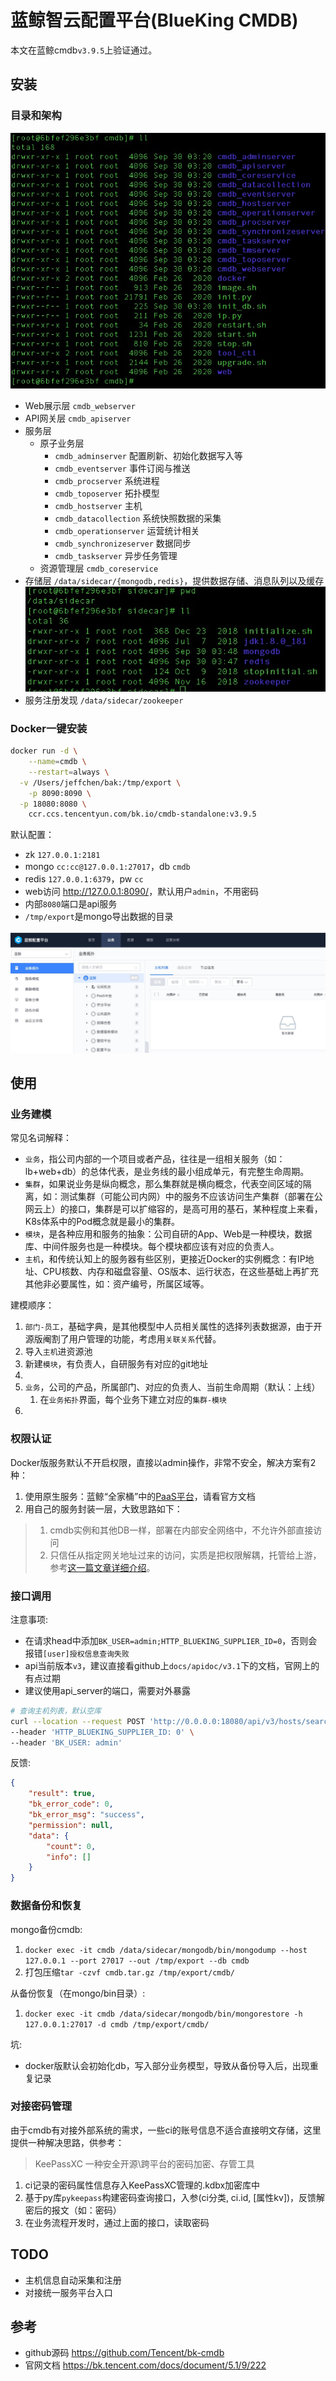 # 蓝鲸智云配置平台(BlueKing CMDB)

本文在蓝鲸cmdb`v3.9.5`上验证通过。

## 安装

### 目录和架构

![bkcmdb_dir](bkcmdb_dir.jpg)

* Web展示层 `cmdb_webserver`
* API网关层 `cmdb_apiserver`
* 服务层
  * 原子业务层
    * `cmdb_adminserver` 配置刷新、初始化数据写入等
    * `cmdb_eventserver` 事件订阅与推送
    * `cmdb_procserver` 系统进程
    * `cmdb_toposerver` 拓扑模型
    * `cmdb_hostserver` 主机
    * `cmdb_datacollection` 系统快照数据的采集
    * `cmdb_operationserver` 运营统计相关
    * `cmdb_synchronizeserver` 数据同步
    * `cmdb_taskserver` 异步任务管理
  * 资源管理层 `cmdb_coreservice`
* 存储层 `/data/sidecar/{mongodb,redis}`，提供数据存储、消息队列以及缓存 ![bkcmdb_sidecar](bkcmdb_sidecar.jpg)
* 服务注册发现 `/data/sidecar/zookeeper`

### Docker一键安装

```bash
docker run -d \
	--name=cmdb \
	--restart=always \
  -v /Users/jeffchen/bak:/tmp/export \
	-p 8090:8090 \
  -p 18080:8080 \
	ccr.ccs.tencentyun.com/bk.io/cmdb-standalone:v3.9.5
```

默认配置：

* zk `127.0.0.1:2181`
* mongo `cc:cc@127.0.0.1:27017`，db `cmdb`
* redis `127.0.0.1:6379`，pw `cc`
* web访问 <http://127.0.0.1:8090/>，默认用户`admin`，不用密码
* 内部`8080`端口是api服务
* `/tmp/export`是mongo导出数据的目录

![webui](bkcmdb_webui.jpg)

## 使用

### 业务建模

常见名词解释：

* `业务`，指公司内部的一个项目或者产品，往往是一组相关服务（如：lb+web+db）的总体代表，是业务线的最小组成单元，有完整生命周期。
* `集群`，如果说业务是纵向概念，那么集群就是横向概念，代表空间区域的隔离，如：测试集群（可能公司内网）中的服务不应该访问生产集群（部署在公网云上）的接口，集群是可以扩缩容的，是高可用的基石，某种程度上来看，K8s体系中的Pod概念就是最小的集群。
* `模块`，是各种应用和服务的抽象：公司自研的App、Web是一种模块，数据库、中间件服务也是一种模块。每个模块都应该有对应的负责人。
* `主机`，和传统认知上的服务器有些区别，更接近Docker的实例概念：有IP地址、CPU核数、内存和磁盘容量、OS版本、运行状态，在这些基础上再扩充其他非必要属性，如：资产编号，所属区域等。

建模顺序：

1. `部门-员工`，基础字典，是其他模型中人员相关属性的选择列表数据源，由于开源版阉割了用户管理的功能，考虑用`关联关系`代替。
2. 导入`主机`进资源池
3. 新建`模块`，有负责人，自研服务有对应的git地址
4. 
5. `业务`，公司的产品，所属部门、对应的负责人、当前生命周期（默认：上线）
   1. 在`业务拓扑`界面，每个业务下建立对应的`集群-模块`
6. 

### 权限认证

Docker版服务默认不开启权限，直接以admin操作，非常不安全，解决方案有2种：

1. 使用原生服务：蓝鲸“全家桶”中的[PaaS平台](https://github.com/Tencent/bk-PaaS)，请看官方文档
2. 用自己的服务封装一层，大致思路如下：
> 1. cmdb实例和其他DB一样，部署在内部安全网络中，不允许外部直接访问
> 2. 只信任从指定网关地址过来的访问，实质是把权限解耦，托管给上游，参考[这一篇文章详细介绍](../权限管控/api_gateway_auth.md)。

### 接口调用

注意事项:

* 在请求head中添加`BK_USER=admin;HTTP_BLUEKING_SUPPLIER_ID=0`，否则会报错`[user]授权信息查询失败`
* api当前版本`v3`，建议直接看github上`docs/apidoc/v3.1`下的文档，官网上的有点过期
* 建议使用api_server的端口，需要对外暴露

```bash
# 查询主机列表，默认空库
curl --location --request POST 'http://0.0.0.0:18080/api/v3/hosts/search' \
--header 'HTTP_BLUEKING_SUPPLIER_ID: 0' \
--header 'BK_USER: admin'
```

反馈:

```json
{
    "result": true,
    "bk_error_code": 0,
    "bk_error_msg": "success",
    "permission": null,
    "data": {
        "count": 0,
        "info": []
    }
}
```

### 数据备份和恢复

mongo备份cmdb:

1. `docker exec -it cmdb /data/sidecar/mongodb/bin/mongodump --host 127.0.0.1 --port 27017 --out /tmp/export --db cmdb`
2. 打包压缩`tar -czvf cmdb.tar.gz /tmp/export/cmdb/`

从备份恢复（在mongo/bin目录）:
1. `docker exec -it cmdb /data/sidecar/mongodb/bin/mongorestore -h 127.0.0.1:27017 -d cmdb /tmp/export/cmdb/`

坑:

* docker版默认会初始化db，写入部分业务模型，导致从备份导入后，出现重复记录

### 对接密码管理

由于cmdb有对接外部系统的需求，一些ci的账号信息不适合直接明文存储，这里提供一种解决思路，供参考：

> KeePassXC 一种安全开源\跨平台的密码加密、存管工具

1. ci记录的密码属性信息存入KeePassXC管理的.kdbx加密库中
2. 基于py库`pykeepass`构建密码查询接口，入参(ci分类, ci.id, [属性kv])，反馈解密后的报文（如：密码）
3. 在业务流程开发时，通过上面的接口，读取密码

## TODO

* 主机信息自动采集和注册
* 对接统一服务平台入口

## 参考

* github源码 <https://github.com/Tencent/bk-cmdb>
* 官网文档 <https://bk.tencent.com/docs/document/5.1/9/222>
